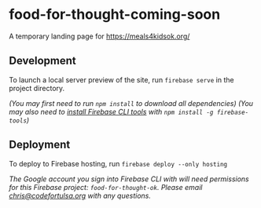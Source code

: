 # food-for-thought-coming-soon
A temporary landing page for https://meals4kidsok.org/

## Development
To launch a local server preview of the site, run `firebase serve` in the project directory.


_(You may first need to run `npm install` to download all dependencies)_
_(You may also need to [install Firebase CLI tools](https://firebase.google.com/docs/cli/) with `npm install -g firebase-tools`)_

## Deployment
To deploy to Firebase hosting, run `firebase deploy --only hosting`

_The Google account you sign into Firebase CLI with will need permissions for this Firebase project: `food-for-thought-ok`. Please email chris@codefortulsa.org with any questions._